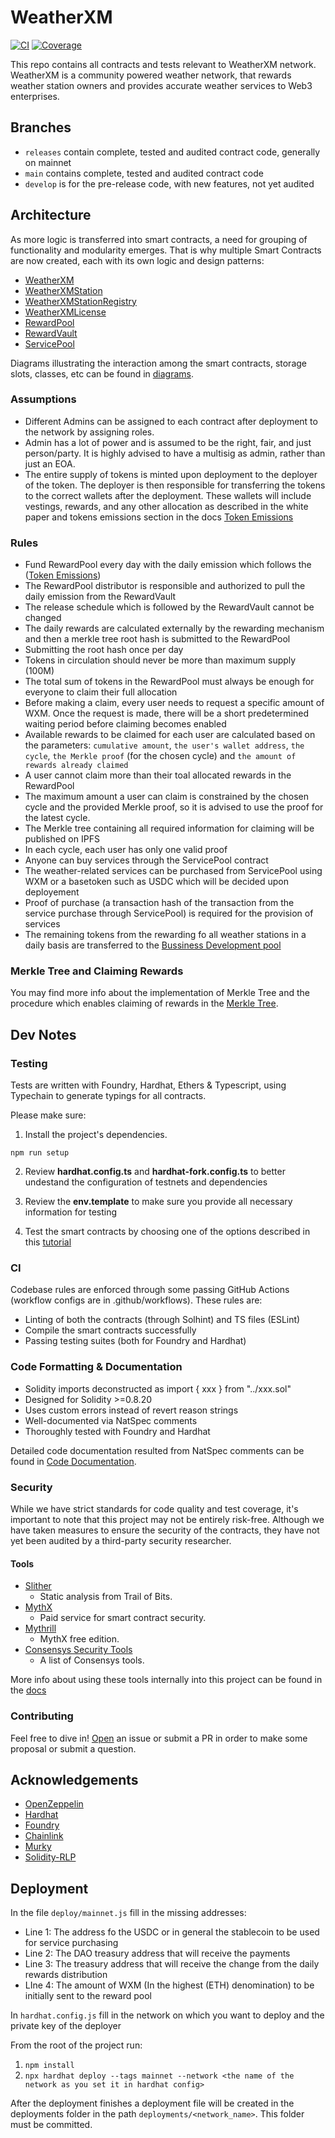 # WeatherXM

[![CI](https://github.com/WeatherXM/smart-contracts-v2/actions/workflows/ci.yml/badge.svg?branch=develop)](https://github.com/WeatherXM/smart-contracts-v2/actions/workflows/ci.yml)
[![Coverage](https://github.com/WeatherXM/smart-contracts-v2/actions/workflows/coverage.yml/badge.svg?branch=feat%2Fadd-coverage-badges)](https://github.com/WeatherXM/smart-contracts-v2/actions/workflows/coverage.yml)


This repo contains all contracts and tests relevant to WeatherXM network. WeatherXM is a community powered weather network, that rewards weather station owners and provides accurate weather services to Web3 enterprises.

## Branches

- `releases` contain complete, tested and audited contract code, generally on mainnet
- `main` contains complete, tested and audited contract code
- `develop` is for the pre-release code, with new features, not yet audited

## Architecture

As more logic is transferred into smart contracts, a need for grouping of functionality and modularity emerges. That is why multiple Smart Contracts are now created, each with its own logic and design patterns:

- [WeatherXM](./docs/weatherxm)
- [WeatherXMStation](./docs/weatherStationNFT.md)
- [WeatherXMStationRegistry](./docs/weatherstationsregistry.md)
- [WeatherXMLicense](./docs/weatherxmlicense.md)
- [RewardPool](./docs/rewardpool)
- [RewardVault](./docs/rewardvault.md)
- [ServicePool](./docs/servicepool)

Diagrams illustrating the interaction among the smart contracts, storage slots, classes, etc can be found in [diagrams](./docs/diagrams).


### Assumptions

- Different Admins can be assigned to each contract after deployment to the network by assigning roles.
- Admin has a lot of power and is assumed to be the right, fair, and just person/party. It is highly advised to have a multisig as admin, rather than just an EOA.
- The entire supply of tokens is minted upon deployment to the deployer of the token. The deployer is then responsible for transferring the tokens to the correct wallets after the deployment. These wallets will include vestings, rewards, and any other allocation as described in the white paper and tokens emissions section in the docs [Token Emissions](./docs/emissions)

### Rules

- Fund RewardPool every day with the daily emission which follows the ([Token Emissions](./docs/emissions.md))
- The RewardPool distributor is responsible and authorized to pull the daily emission from the RewardVault
- The release schedule which is followed by the RewardVault cannot be changed
- The daily rewards are calculated externally by the rewarding mechanism and then a merkle tree root hash is submitted to the RewardPool
- Submitting the root hash once per day
- Tokens in circulation should never be more than maximum supply (100M)
- The total sum of tokens in the RewardPool must always be enough for everyone to claim their full allocation
- Before making a claim, every user needs to request a specific amount of WXM. Once the request is made, there will be a short predetermined waiting period before claiming becomes enabled 
- Available rewards to be claimed for each user are calculated based on the parameters: `cumulative amount`, `the user's wallet address`, `the cycle`, `the Merkle proof` (for the chosen cycle) and `the amount of rewards already claimed`
- A user cannot claim more than their toal allocated rewards in the RewardPool
- The maximum amount a user can claim is constrained by the chosen cycle and the provided Merkle proof, so it is advised to use the proof for the latest cycle.
- The Merkle tree containing all required information for claiming will be published on IPFS
- In each cycle, each user has only one valid proof
- Anyone can buy services through the ServicePool contract
- The weather-related services can be purchased from ServicePool using WXM or a basetoken such as USDC which will be decided upon deployement
- Proof of purchase (a transaction hash of the transaction from the service purchase through ServicePool) is required for the provision of services
- The remaining tokens from the rewarding fo all weather stations in a daily basis are transferred to the [Bussiness Development pool](./docs/pools.md)

### Merkle Tree and Claiming Rewards

You may find more info about the implementation of Merkle Tree and the procedure which enables claiming of rewards in the [Merkle Tree](./docs/merkle_tree.md).

## Dev Notes

### Testing

Tests are written with Foundry, Hardhat, Ethers & Typescript, using Typechain to generate typings for all contracts.

Please make sure:

1. Install the project's dependencies.

```
npm run setup
```

2. Review **hardhat.config.ts** and **hardhat-fork.config.ts** to better undestand the configuration of testnets and dependencies

3. Review the **env.template** to make sure you provide all necessary information for testing

4. Test the smart contracts by choosing one of the options described in this [tutorial](./docs/testing.md)

### CI

Codebase rules are enforced through some passing GitHub Actions (workflow configs are in .github/workflows). These rules are:

- Linting of both the contracts (through Solhint) and TS files (ESLint)
- Compile the smart contracts successfully
- Passing testing suites (both for Foundry and Hardhat)

### Code Formatting & Documentation

- Solidity imports deconstructed as import { xxx } from "../xxx.sol"
- Designed for Solidity >=0.8.20
- Uses custom errors instead of revert reason strings
- Well-documented via NatSpec comments
- Thoroughly tested with Foundry and Hardhat

Detailed code documentation resulted from NatSpec comments can be found in [Code Documentation](./docs/index.md).

### Security

While we have strict standards for code quality and test coverage, it's important to note that this project may not be entirely risk-free. Although we have taken measures to ensure the security of the contracts, they have not yet been audited by a third-party security researcher.

#### Tools

- [Slither](https://github.com/crytic/slither)
  - Static analysis from Trail of Bits.
- [MythX](https://mythx.io/)
  - Paid service for smart contract security.
- [Mythrill](https://github.com/ConsenSys/mythril)
  - MythX free edition.
- [Consensys Security Tools](https://consensys.net/diligence/tools/)
  - A list of Consensys tools.

More info about using these tools internally into this project can be found in the [docs](./docs/testing.md)

### Contributing

Feel free to dive in! [Open](https://github.com/WeatherXM/smart-contracts/issues/new) an issue or submit a PR in order to make some proposal or submit a question.

## Acknowledgements

- [OpenZeppelin](https://github.com/OpenZeppelin/openzeppelin-contracts)
- [Hardhat](https://github.com/NomicFoundation/hardhat)
- [Foundry](https://github.com/foundry-rs/foundry)
- [Chainlink](https://github.com/smartcontractkit/chainlink)
- [Murky](https://github.com/dmfxyz/murky)
- [Solidity-RLP](https://github.com/hamdiallam/Solidity-RLP)

## Deployment

In the file `deploy/mainnet.js` fill in the missing addresses:
- Line 1: The address fo the USDC or in general the stablecoin to be used for service purchasing
- Line 2: The DAO treasury address that will receive the payments
- Line 3: The treasury address that will receive the change from the daily rewards distribution
- LIne 4: The amount of WXM (In the highest (ETH) denomination) to be initially sent to the reward pool

In `hardhat.config.js` fill in the network on which you want to deploy and the private key of the deployer

From the root of the project run:
1. `npm install`
2. `npx hardhat deploy --tags mainnet --network <the name of the network as you set it in hardhat config>`

After the deployment finishes a deployment file will be created in the deployments folder in the path `deployments/<network_name>`. This folder must be committed.
